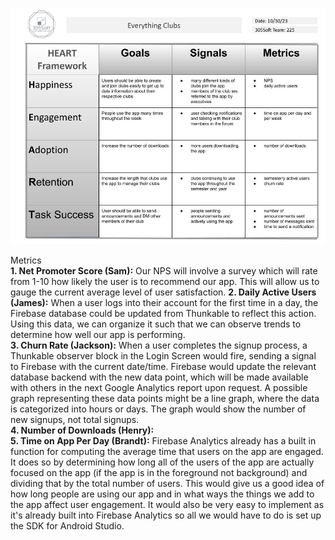 ![HEART Framework](https://github.com/BrandtOgden/CSC305Team225/blob/e0cef99368e84f92abbd12c116b0d24f6afde9ef/src/HEART%20Framework.jpg)

Metrics   
**1. Net Promoter Score (Sam):** Our NPS will involve a survey which will rate from 1-10 how likely the user is to recommend our app.  This will allow us to gauge the current average level of user satisfaction.
**2. Daily Active Users (James):** When a user logs into their account for the first time in a day, the Firebase database could be updated from Thunkable to reflect this action. Using this data, we can organize it such that we can observe trends to determine how well our app is performing.    
**3. Churn Rate (Jackson):** When a user completes the signup process, a Thunkable observer block in the Login Screen would fire, sending a signal to Firebase with the current date/time. Firebase would update the relevant database backend with the new data point, which will be made available with others in the next Google Analytics report upon request. A possible graph representing these data points might be a line graph, where the data is categorized into hours or days. The graph would show the number of new signups, not total signups.  
**4. Number of Downloads (Henry):**  
**5. Time on App Per Day (Brandt):** Firebase Analytics already has a built in function for computing the average time that users on the app are engaged. It does so by determining how long all of the users of the app are actually focused on the app (if the app is in the foreground not background) and dividing that by the total number of users. This would give us a good idea of how long people are using our app and in what ways the things we add to the app affect user engagement. It would also be very easy to implement as it's already built into Firebase Analytics so all we would have to do is set up the SDK for Android Studio.  
